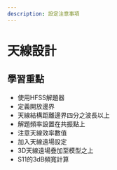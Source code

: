 ```yaml
---
description: 設定注意事項
---
```


# 天線設計

## 學習重點

* 使用HFSS解題器
* 定義開放邊界
* 天線結構距離邊界四分之波長以上
* 解題頻率設置在共振點上
* 注意天線效率數值
* 加入天線遠場設定
* 3D天線遠場疊加至模型之上
* S11的3dB頻寬計算


